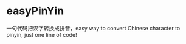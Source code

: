 easyPinYin
==========

一句代码把汉字转换成拼音，easy way to convert Chinese character to pinyin, just one line of code!
